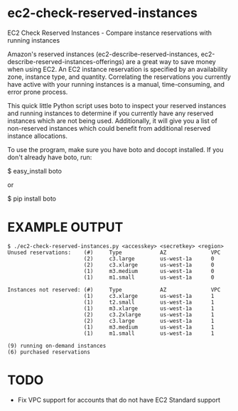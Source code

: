 ec2-check-reserved-instances
============================

EC2 Check Reserved Instances - Compare instance reservations with running instances

Amazon's reserved instances (ec2-describe-reserved-instances, ec2-describe-reserved-instances-offerings) are a great way to save money when using EC2. An EC2 instance reservation is specified by an availability zone, instance type, and quantity. Correlating the reservations you currently have active with your running instances is a manual, time-consuming, and error prone process.

This quick little Python script uses boto to inspect your reserved instances and running instances to determine if you currently have any reserved instances which are not being used. Additionally, it will give you a list of non-reserved instances which could benefit from additional reserved instance allocations.

To use the program, make sure you have boto and docopt installed. If you don't already have boto, run:

$ easy_install boto

or

$ pip install boto


EXAMPLE OUTPUT
===============
```
$ ./ec2-check-reserved-instances.py <accesskey> <secretkey> <region>
Unused reservations:    (#)     Type            AZ              VPC
                        (2)     c3.large        us-west-1a      0
                        (2)     c3.xlarge       us-west-1a      0
                        (1)     m3.medium       us-west-1a      0
                        (1)     m1.small        us-west-1a      0

Instances not reserved: (#)     Type            AZ              VPC
                        (1)     c3.xlarge       us-west-1a      1
                        (1)     t2.small        us-west-1a      1
                        (1)     m3.xlarge       us-west-1a      1
                        (2)     c3.2xlarge      us-west-1a      1
                        (2)     c3.large        us-west-1a      1
                        (1)     m3.medium       us-west-1a      1
                        (1)     m1.small        us-west-1a      1

(9) running on-demand instances
(6) purchased reservations
```


TODO
===============
- Fix VPC support for accounts that do not have EC2 Standard support

